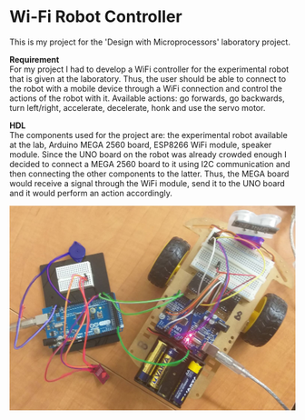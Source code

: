 # Wi-Fi Robot Controller
This is my project for the 'Design with Microprocessors' laboratory project.

**Requirement**<br/>
For my project I had to develop a WiFi controller for the experimental robot that is given at the laboratory. Thus, the user should be able to connect to the robot with a mobile device through a WiFi connection and control the actions of the robot with it. Available actions: go forwards, go backwards, turn left/right, accelerate, decelerate, honk and use the servo motor.

**HDL**<br/>
The components used for the project are: the experimental robot available at the lab, Arduino MEGA 2560 board, ESP8266 WiFi module, speaker module. Since the UNO board on the robot was already crowded enough I decided to connect a MEGA 2560 board to it using I2C communication and then connecting the other components to the latter. Thus, the MEGA board would receive a signal through the WiFi module, send it to the UNO board and it would perform an action accordingly.

<p> <img src="designPic.jpg"></p>

